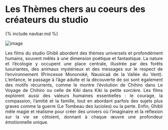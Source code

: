 # Les Thèmes chers au coeurs des créateurs du studio

{% include navbar.md %}

![image](https://github.com/user-attachments/assets/7d811080-318a-47b8-a3c4-148c43780377)


<p style="text-align:justify;">Les films du studio Ghibli abordent des thèmes universels et profondément humains, souvent mêlés à une dimension poétique et fantastique. La nature et l’écologie y occupent une place centrale, illustrée par des forêts luxuriantes, des animaux mystérieux et des messages sur le respect de l’environnement (Princesse Mononoké, Nausicaä de la Vallée du Vent). L’enfance, le passage à l’âge adulte et la découverte de soi sont également des motifs récurrents, comme le montre l’évolution de Chihiro dans Le Voyage de Chihiro ou celle de Kiki dans Kiki la petite sorcière. Les films explorent aussi des valeurs humaines essentielles : le courage, la compassion, l’amitié et la famille, tout en abordant parfois des sujets plus graves comme la guerre (Le Tombeau des lucioles) ou la perte. Enfin, Ghibli mêle magie et réalisme pour créer des univers où l’imaginaire et la réflexion sur la vie se côtoient, donnant à chaque œuvre une profondeur émotionnelle unique.</p>
